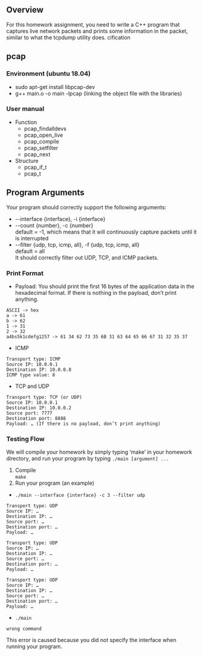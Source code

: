 ## Overview
For this homework assignment, you need to write a C++ program that captures live network packets and prints some information in the packet, similar to what the tcpdump utility does.
cification

## pcap
### Environment (ubuntu 18.04)
- sudo apt-get install libpcap-dev
- g++ main.o -o main -lpcap (linking the object file with the libraries)

### User manual
- Function
  -  pcap_findalldevs
  - pcap_open_live
  - pcap_compile
  - pcap_setfilter
  - pcap_next
- Structure
  - pcap_if_t
  - pcap_t

## Program Arguments
Your program should correctly support the following arguments:
- --interface {interface}, -i {interface}
- --count {number}, -c {number}  
default = -1, which means that it will continuously capture packets until it is interrupted
- --filter {udp, tcp, icmp, all}, -f {udp, tcp, icmp, all}  
default = all  
It should correctly filter out UDP, TCP, and ICMP packets.

### Print Format
- Payload: You should print the first 16 bytes of the application data in the hexadecimal format.
If there is nothing in the payload, don’t print anything.
```
ASCII -> hex
a -> 61
b -> 62
1 -> 31
2 -> 32
a4bs5k1cdefg1257 -> 61 34 62 73 35 6B 31 63 64 65 66 67 31 32 35 37
```
- ICMP
```
Transport type: ICMP
Source IP: 10.0.0.1
Destination IP: 10.0.0.8
ICMP type value: 8
```
- TCP and UDP
```
Transport type: TCP (or UDP)
Source IP: 10.0.0.1
Destination IP: 10.0.0.2
Source port: 7777
Destination port: 8888
Payload: … (If there is no payload, don’t print anything)
```

### Testing Flow
We will compile your homework by simply typing ‘make’ in your homework directory, 
and run your program by typing `./main [argument] ...`
1. Compile  
`make`
2. Run your program (an example)  
- `./main --interface {interface} -c 3 --filter udp`
```
Transport type: UDP
Source IP: …
Destination IP: …
Source port: …
Destination port: …
Payload: …

Transport type: UDP
Source IP: …
Destination IP: …
Source port: …
Destination port: …
Payload: …

Transport type: UDP
Source IP: …
Destination IP: …
Source port: …
Destination port: …
Payload: …
```
- `./main`
```
wrong command
```
This error is caused because you did not specify the interface when running your program.
